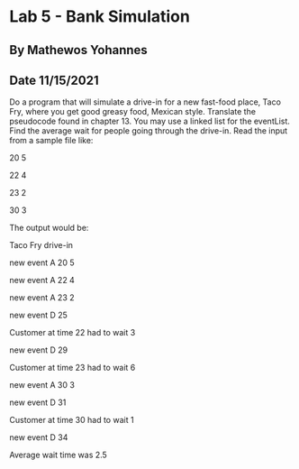 # Lab 5 - Bank Simulation
## By Mathewos Yohannes
## Date 11/15/2021

Do a program that will simulate a drive-in for a new fast-food place, Taco Fry, where you get good greasy food, Mexican style. 
Translate the pseudocode found in chapter 13. 
You may use a linked list for the eventList. 
Find the average wait for people going through the drive-in. Read the input from a sample file like:

20 5

22 4

23 2

30 3

The output would be:

Taco Fry drive-in

new event A 20 5

new event A 22 4

new event A 23 2

new event D 25

Customer at time 22 had to wait 3

new event D 29

Customer at time 23 had to wait 6

new event A 30 3

new event D 31

Customer at time 30 had to wait 1

new event D 34

Average wait time was 2.5

